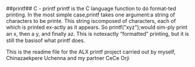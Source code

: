 ##printf##
C - printf printf is the C language function to do format-ted printing. In the most simple case,printf takes one argument:a string of characters to be printe. This string iscomposed of characters, each of which is printed ex-actly as it appears. So printf("xyz");would sim-ply print an x, then a y, and ﬁnally az. This is notexactly “formatted” printing, but it is still the basisof what printf does.

This is the readme file for the ALX printf project carried out by myself, Chinazaekpere Uchenna and my partner CeCe Orji
